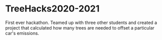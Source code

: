 # TreeHacks2020-2021
First ever hackathon. Teamed up with three other students and created a project that calculated how many trees are needed to offset a particular car's emissions. 
